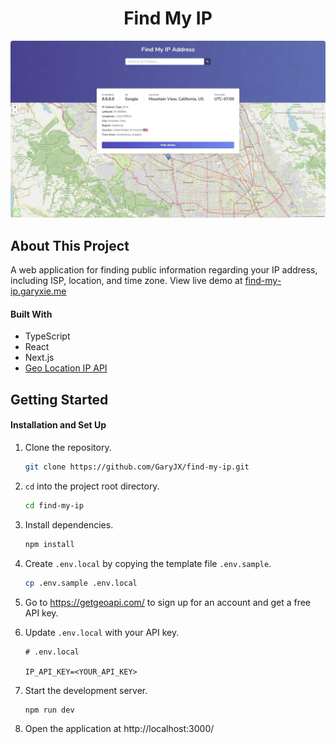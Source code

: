 <!-- PROJECT LOGO -->
<div align="center">
  <h1 align="center">Find My IP</h3>
  <img src="public/demo.jpg" style="border-radius: 4px;">
</div>

<!-- ABOUT THE PROJECT -->

## About This Project

A web application for finding public information regarding your IP address, including ISP, location, and time zone. View live demo at <a href="https://find-my-ip.garyxie.me/" target="_blank">find-my-ip.garyxie.me</a>

#### Built With

- TypeScript
- React
- Next.js
- [Geo Location IP API](https://getgeoapi.com/)

<!-- GETTING STARTED -->

## Getting Started

#### Installation and Set Up

1. Clone the repository.
   ```sh
   git clone https://github.com/GaryJX/find-my-ip.git
   ```
2. `cd` into the project root directory.
   ```sh
   cd find-my-ip
   ```
3. Install dependencies.
   ```sh
   npm install
   ```
4. Create `.env.local` by copying the template file `.env.sample`.
   ```sh
   cp .env.sample .env.local
   ```
5. Go to https://getgeoapi.com/ to sign up for an account and get a free API key.
   <br>
6. Update `.env.local` with your API key.

   ```
   # .env.local

   IP_API_KEY=<YOUR_API_KEY>
   ```

7. Start the development server.
   ```sh
   npm run dev
   ```
8. Open the application at http://localhost:3000/
